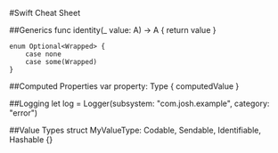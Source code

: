 #Swift Cheat Sheet

##Generics
	func identity<A>(_ value: A) -> A {
		return value
	}

	enum Optional<Wrapped> {
		case none
		case some(Wrapped)
	}

##Computed Properties
	var property: Type {
		computedValue
	}
	
##Logging
    let log = Logger(subsystem: "com.josh.example", category: "error")

##Value Types
	struct MyValueType: Codable, Sendable, Identifiable, Hashable {}

